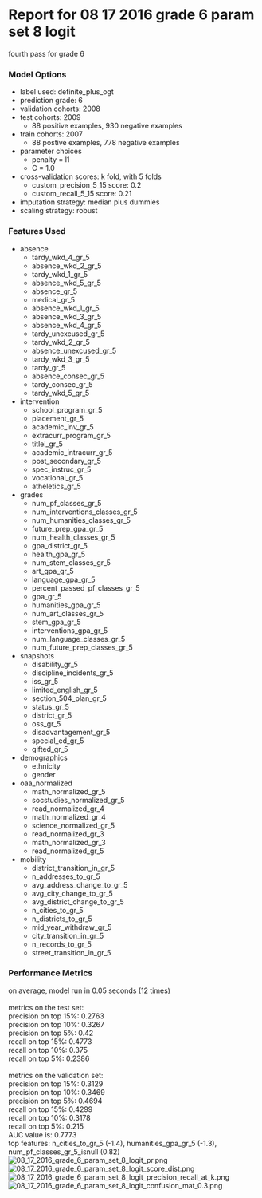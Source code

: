 # Report for 08 17 2016 grade 6 param set 8 logit
fourth pass for grade 6

### Model Options
* label used: definite_plus_ogt
* prediction grade: 6
* validation cohorts: 2008
* test cohorts: 2009
	 * 88 positive examples, 930 negative examples
* train cohorts: 2007
	 * 88 postive examples, 778 negative examples
* parameter choices
	 * penalty = l1
	 * C = 1.0
* cross-validation scores: k fold, with 5 folds
	 * custom_precision_5_15 score: 0.2
	 * custom_recall_5_15 score: 0.21
* imputation strategy: median plus dummies
* scaling strategy: robust

### Features Used
* absence
	 * tardy_wkd_4_gr_5
	 * absence_wkd_2_gr_5
	 * tardy_wkd_1_gr_5
	 * absence_wkd_5_gr_5
	 * absence_gr_5
	 * medical_gr_5
	 * absence_wkd_1_gr_5
	 * absence_wkd_3_gr_5
	 * absence_wkd_4_gr_5
	 * tardy_unexcused_gr_5
	 * tardy_wkd_2_gr_5
	 * absence_unexcused_gr_5
	 * tardy_wkd_3_gr_5
	 * tardy_gr_5
	 * absence_consec_gr_5
	 * tardy_consec_gr_5
	 * tardy_wkd_5_gr_5
* intervention
	 * school_program_gr_5
	 * placement_gr_5
	 * academic_inv_gr_5
	 * extracurr_program_gr_5
	 * titlei_gr_5
	 * academic_intracurr_gr_5
	 * post_secondary_gr_5
	 * spec_instruc_gr_5
	 * vocational_gr_5
	 * atheletics_gr_5
* grades
	 * num_pf_classes_gr_5
	 * num_interventions_classes_gr_5
	 * num_humanities_classes_gr_5
	 * future_prep_gpa_gr_5
	 * num_health_classes_gr_5
	 * gpa_district_gr_5
	 * health_gpa_gr_5
	 * num_stem_classes_gr_5
	 * art_gpa_gr_5
	 * language_gpa_gr_5
	 * percent_passed_pf_classes_gr_5
	 * gpa_gr_5
	 * humanities_gpa_gr_5
	 * num_art_classes_gr_5
	 * stem_gpa_gr_5
	 * interventions_gpa_gr_5
	 * num_language_classes_gr_5
	 * num_future_prep_classes_gr_5
* snapshots
	 * disability_gr_5
	 * discipline_incidents_gr_5
	 * iss_gr_5
	 * limited_english_gr_5
	 * section_504_plan_gr_5
	 * status_gr_5
	 * district_gr_5
	 * oss_gr_5
	 * disadvantagement_gr_5
	 * special_ed_gr_5
	 * gifted_gr_5
* demographics
	 * ethnicity
	 * gender
* oaa_normalized
	 * math_normalized_gr_5
	 * socstudies_normalized_gr_5
	 * read_normalized_gr_4
	 * math_normalized_gr_4
	 * science_normalized_gr_5
	 * read_normalized_gr_3
	 * math_normalized_gr_3
	 * read_normalized_gr_5
* mobility
	 * district_transition_in_gr_5
	 * n_addresses_to_gr_5
	 * avg_address_change_to_gr_5
	 * avg_city_change_to_gr_5
	 * avg_district_change_to_gr_5
	 * n_cities_to_gr_5
	 * n_districts_to_gr_5
	 * mid_year_withdraw_gr_5
	 * city_transition_in_gr_5
	 * n_records_to_gr_5
	 * street_transition_in_gr_5

### Performance Metrics
on average, model run in 0.05 seconds (12 times) <br/><br/>metrics on the test set: <br/>precision on top 15%: 0.2763 <br/>precision on top 10%: 0.3267 <br/>precision on top 5%: 0.42 <br/>recall on top 15%: 0.4773 <br/>recall on top 10%: 0.375 <br/>recall on top 5%: 0.2386 <br/><br/>metrics on the validation set: <br/>precision on top 15%: 0.3129 <br/>precision on top 10%: 0.3469 <br/>precision on top 5%: 0.4694 <br/>recall on top 15%: 0.4299 <br/>recall on top 10%: 0.3178 <br/>recall on top 5%: 0.215 <br/>AUC value is: 0.7773 <br/>top features: n_cities_to_gr_5 (-1.4), humanities_gpa_gr_5 (-1.3), num_pf_classes_gr_5_isnull (0.82)
![08_17_2016_grade_6_param_set_8_logit_pr.png](figs/08_17_2016_grade_6_param_set_8_logit_pr.png)
![08_17_2016_grade_6_param_set_8_logit_score_dist.png](figs/08_17_2016_grade_6_param_set_8_logit_score_dist.png)
![08_17_2016_grade_6_param_set_8_logit_precision_recall_at_k.png](figs/08_17_2016_grade_6_param_set_8_logit_precision_recall_at_k.png)
![08_17_2016_grade_6_param_set_8_logit_confusion_mat_0.3.png](figs/08_17_2016_grade_6_param_set_8_logit_confusion_mat_0.3.png)
